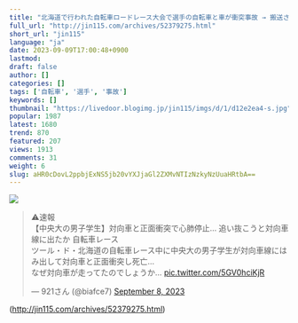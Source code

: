 ```yaml
---
title: "北海道で行われた自転車ロードレース大会で選手の自転車と車が衝突事故 → 搬送された選手（21）がその後死亡 : オレ的ゲーム速報＠刃"
full_url: "http://jin115.com/archives/52379275.html"
short_url: "jin115"
language: "ja"
date: 2023-09-09T17:00:48+0900
lastmod: 
draft: false
author: []
categories: []
tags: ['自転車', '選手', '事故']
keywords: []
thumbnail: "https://livedoor.blogimg.jp/jin115/imgs/d/1/d12e2ea4-s.jpg"
popular: 1987
latest: 1680
trend: 870
featured: 207
views: 1913
comments: 31
weight: 6
slug: aHR0cDovL2ppbjExNS5jb20vYXJjaGl2ZXMvNTIzNzkyNzUuaHRtbA==
---
```


![](https://livedoor.blogimg.jp/jin115/imgs/d/1/d12e2ea4-s.jpg)

<blockquote class='twitter-tweet'><p lang='ja' dir='ltr'>⚠️速報<br>【中央大の男子学生】対向車と正面衝突で心肺停止… 追い抜こうと対向車線に出たか 自転車レース<br>ツール・ド・北海道の自転車レース中に中央大の男子学生が対向車線にはみ出して対向車と正面衝突し死亡…<br>なぜ対向車が走ってたのでしょうか… <a href='https://t.co/5GV0hciKjR'>pic.twitter.com/5GV0hciKjR</a></p>— 921さん (@biafce7) <a href='https://twitter.com/biafce7/status/1700069205922685021?ref_src=twsrc%5Etfw'>September 8, 2023</a></blockquote> 

(http://jin115.com/archives/52379275.html)

